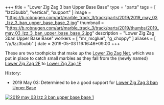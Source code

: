 +++
title = "Lower Zig Zag 3 ban Upper Base Base"
type = "parts"
tags = [ "lzz3bubb", "vertical", "support" ]
image = "https://b.robnugen.com/art/marble_track_3/track/parts/2019/2019_may_03_lzz_3_ban_upper_base_base_2.jpg"
thumbnail = "https://b.robnugen.com/art/marble_track_3/track/parts/2019/thumbs/2019_may_03_lzz_3_ban_upper_base_base_2.jpg"
description = "Lower Zig Zag 3ban Upper Base Base"
workers = [
    "mr_mcglue",
    "g_choppy"
]
aliases = [
    "/p/lzz3bubb"
]
date = 2019-05-03T16:16:46+09:00
+++

These are two toothpicks that make up the [Lower Zig Zag Net](/parts/lower_zig_zag_net/),
which was put in place to catch small marbles as they fall from the
(newly named) [Lower Zig Zag 2F](/parts/lower-zig-zag-2-ban/) to [Lower Zig Zag 1F](/parts/lower-zig-zag-1-ban/)

History:

* 2019 May 03: Determined to be a good support for
[Lower Zig Zag 3 ban Upper Base](/parts/lower-zig-zag-3-ban-upper-base/)

[![2019 may 03 lzz 3 ban upper base base 1](//b.robnugen.com/art/marble_track_3/track/parts/2019/thumbs/2019_may_03_lzz_3_ban_upper_base_base_1.jpg)](//b.robnugen.com/art/marble_track_3/track/parts/2019/2019_may_03_lzz_3_ban_upper_base_base_1.jpg)
